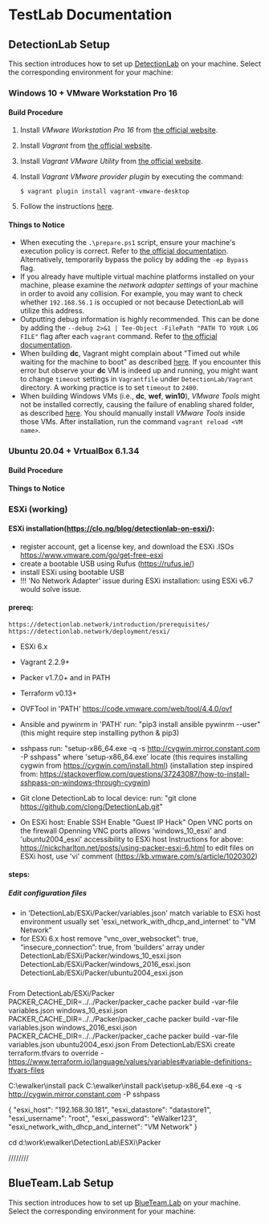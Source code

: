 # TestLab Documentation

## DetectionLab Setup

This section introduces how to set up [DetectionLab](https://github.com/clong/DetectionLab) on your machine. Select the corresponding environment for your machine:

### Windows 10 + VMware Workstation Pro 16

#### Build Procedure

1. Install *VMware Workstation Pro 16* from [the official website](https://www.vmware.com/products/workstation-pro/workstation-pro-evaluation.html).
2. Install *Vagrant* from [the official website](https://www.vagrantup.com/downloads).
3. Install *Vagrant VMware Utility* from [the official website](https://www.vagrantup.com/vmware/downloads).
4. Install *Vagrant VMware provider plugin* by executing the command:

   `$ vagrant plugin install vagrant-vmware-desktop`

5. Follow the instructions [here](https://www.detectionlab.network/deployment/windowsvm/#instructions).

#### Things to Notice

- When executing the `.\prepare.ps1` script, ensure your machine's execution policy is correct. Refer to [the official documentation](https://docs.microsoft.com/en-us/powershell/module/microsoft.powershell.core/about/about_execution_policies?preserve-view=true&view=powershell-7.2&viewFallbackFrom=powershell-7.1). Alternatively, temporarily bypass the policy by adding the `-ep Bypass` flag.
- If you already have multiple virtual machine platforms installed on your machine, please examine the *network adapter settings* of your machine in order to avoid any collision. For example, you may want to check whether `192.168.56.1` is occupied or not because DetectionLab will utilize this address.
- Outputting debug information is highly recommended. This can be done by adding the `--debug 2>&1 | Tee-Object -FilePath "PATH TO YOUR LOG FILE"` flag after each `vagrant` command. Refer to [the official documentation](https://www.vagrantup.com/docs/other/debugging).
- When building **dc**, Vagrant might complain about "Timed out while waiting for the machine to boot" as described [here](https://github.com/clong/DetectionLab/issues/827). If you encounter this error but observe your **dc** VM is indeed up and running, you might want to change `timeout` settings in `Vagrantfile` under `DetectionLab/Vagrant` directory. A working practice is to set `timeout` to `2400`.
- When building Windows VMs (i.e., **dc**, **wef**, **win10**), *VMware Tools* might not be installed correctly, causing the failure of enabling shared folder, as described [here](https://github.com/clong/DetectionLab/issues/720). You should manually install *VMware Tools* inside those VMs. After installation, run the command `vagrant reload <VM name>`.

### Ubuntu 20.04 + VrtualBox 6.1.34

#### Build Procedure

#### Things to Notice


### ESXi (working)
#### ESXi installation(https://clo.ng/blog/detectionlab-on-esxi/):
- register account, get a license key, and download the ESXi .ISOs
	https://www.vmware.com/go/get-free-esxi
- create a bootable USB using Rufus (https://rufus.ie/)
- install ESXi using bootable USB
- !!! 'No Network Adapter' issue during ESXi installation:
	using ESXi v6.7 would solve issue. 


#### prereq:
	https://detectionlab.network/introduction/prerequisites/
	https://detectionlab.network/deployment/esxi/
- ESXi 6.x
- Vagrant 2.2.9+
- Packer v1.7.0+ and in PATH
- Terraform v0.13+
- OVFTool in 'PATH'
	https://code.vmware.com/web/tool/4.4.0/ovf
- Ansible and pywinrm in 'PATH'
	run: "pip3 install ansible pywinrm --user"
	(this might require step installing python & pip3)
- sshpass 
	run: "setup-x86_64.exe -q -s http://cygwin.mirror.constant.com -P sshpass" where 'setup-x86_64.exe' locate
	(this requires installing cygwin from https://cygwin.com/install.html)
	(installation step inspired from: https://stackoverflow.com/questions/37243087/how-to-install-sshpass-on-windows-through-cygwin)

- Git clone DetectionLab to local device:
	run: "git clone https://github.com/clong/DetectionLab.git"
	
- On ESXi host:
	Enable SSH
	Enable "Guest IP Hack"
	Open VNC ports on the firewall
		Openning VNC ports allows 'windows_10_esxi' and 'ubuntu2004_esxi' accessibility to ESXi host
	Instructions for above:
		https://nickcharlton.net/posts/using-packer-esxi-6.html
		to edit files on ESXi host, use 'vi' comment (https://kb.vmware.com/s/article/1020302)


#### steps:
##### Edit configuration files
- in 'DetectionLab/ESXi/Packer/variables.json'
	match variable to ESXi host environment
	usually set 'esxi_network_with_dhcp_and_internet' to "VM Network"
- for ESXi 6.x host
	remove 
		“vnc_over_websocket”: true,
		“insecure_connection”: true,
	from 'builders' array under 
		DetectionLab/ESXi/Packer/windows_10_esxi.json
		DetectionLab/ESXi/Packer/windows_2016_esxi.json
		DetectionLab/ESXi/Packer/ubuntu2004_esxi.json
##### 
From DetectionLab/ESXi/Packer
	PACKER_CACHE_DIR=../../Packer/packer_cache packer build -var-file variables.json windows_10_esxi.json
	PACKER_CACHE_DIR=../../Packer/packer_cache packer build -var-file variables.json windows_2016_esxi.json
	PACKER_CACHE_DIR=../../Packer/packer_cache packer build -var-file variables.json ubuntu2004_esxi.json
From DetectionLab/ESXi
	create terraform.tfvars to override - https://www.terraform.io/language/values/variables#variable-definitions-tfvars-files

	
	
C:\ewalker\install pack
C:\ewalker\install pack\setup-x86_64.exe -q -s http://cygwin.mirror.constant.com -P sshpass 

{
    "esxi_host": "192.168.30.181",
    "esxi_datastore": "datastore1",
    "esxi_username": "root",
    "esxi_password": "eWalker123",
    "esxi_network_with_dhcp_and_internet": "VM Network"
}

cd d:\work\ewalker\DetectionLab\ESXi\Packer

////////


## BlueTeam.Lab Setup

This section introduces how to set up [BlueTeam.Lab](https://github.com/op7ic/BlueTeam.Lab) on your machine. Select the corresponding environment for your machine:
